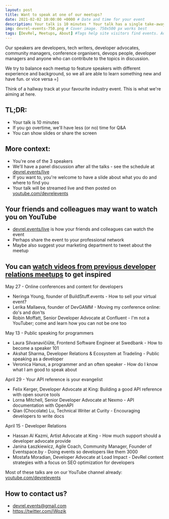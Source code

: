```yaml
---
layout: post
title: Want to speak at one of our meetups?
date: 2021-02-02 10:00:00 +0000 # Date and time for your event
description: Your talk is 10 minutes * Your talk has a single take-away message * You can show slides or share a screen * Read on for more context and FAQ # Post description
img: devrel-events-750.png # Cover image. 750x500 px works best 
tags: [DevRel, Meetups, About] #Tags help site visitors find events. Add an own tag i.e. DevrelFolks and a city, if you feel like it 
---
```


Our speakers are developers, tech writers, developer advocates, community managers, conference organisers, devops people, developer managers and anyone who can contribute to the topics in discussion. 

We try to balance each meetup to feature speakers with different experience and background, so we all are able to learn something new and have fun. or vice versa =] 

Think of a hallway track at your favourite industry event. This is what we're aiming at here.

## TL;DR:
* Your talk is 10 minutes
* If you go overtime, we'll have less (or no) time for Q&A
* You can show slides or share the screen

## More context:
* You're one of the 3 speakers
* We'll have a panel discussion after all the talks - see the schedule at [devrel.events/live](https://devrel.events/live/)
* If you want to, you're welcome to have a slide about what you do and where to find you
* Your talk will be streamed live and then posted on [youtube.com/devrelevents](https://www.youtube.com/devrelevents)

## Your friends and colleagues may want to watch you on YouTube
* [devrel.events/live](https://devrel.events/live/) is how your friends and colleagues can watch the event
* Perhaps share the event to your professional network
* Maybe also suggest your marketing department to tweet about the meetup



## You can [watch videos from previous developer relations meetups](https://www.youtube.com/playlist?list=PLOY5WvYhE7ctJQHhoh73lp87BUFcFECfR) to get inspired

May 27 - Online conferences and content for developers
* Neringa Young, founder of BuildStuff.events - How to sell your virtual event?
* Lerika Mallaeva, founder of DevGAMM - Moving my conference online: do's and don'ts
* Robin Moffatt, Senior Developer Advocate at Confluent - I'm not a YouTuber; come and learn how you can not be one too

May 13 - Public speaking for programmers
* Laura Silvanavičiūtė, Frontend Software Engineer at Swedbank - How to become a speaker 101
* Akshat Sharma, Developer Relations & Ecosystem at Tradeling - Public speaking as a developer
* Veronica Hanus, a programmer and an often speaker - How do I know what I am good to speak about

April 29 - Your API reference is your evangelist
* Felix Kerger, Developer Advocate at King: Building a good API reference with open source tools
* Lorna Mitchell, Senior Developer Advocate at Nexmo - API documentation with OpenAPI
* Qian (Chocolate) Lu, Technical Writer at Curity - Encouraging developers to write docs

April 15 - Developer Relations
* Hassan Al Kazmi, Artist Advocate at King - How much support should a developer advocate provide
* Janina Łaszkiewicz, Agile Coach, Community Manager, Founder of Eventspace.by - Doing events so developers like them 3000
* Mostafa Moradian, Developer Advocate at Load Impact - DevRel content strategies with a focus on SEO optimization for developers

Most of these talks are on our YouTube channel already: [youtube.com/devrelevents](https://www.youtube.com/devrelevents)

## How to contact us?
* devrel.events@gmail.com
* https://twitter.com/iWozik
